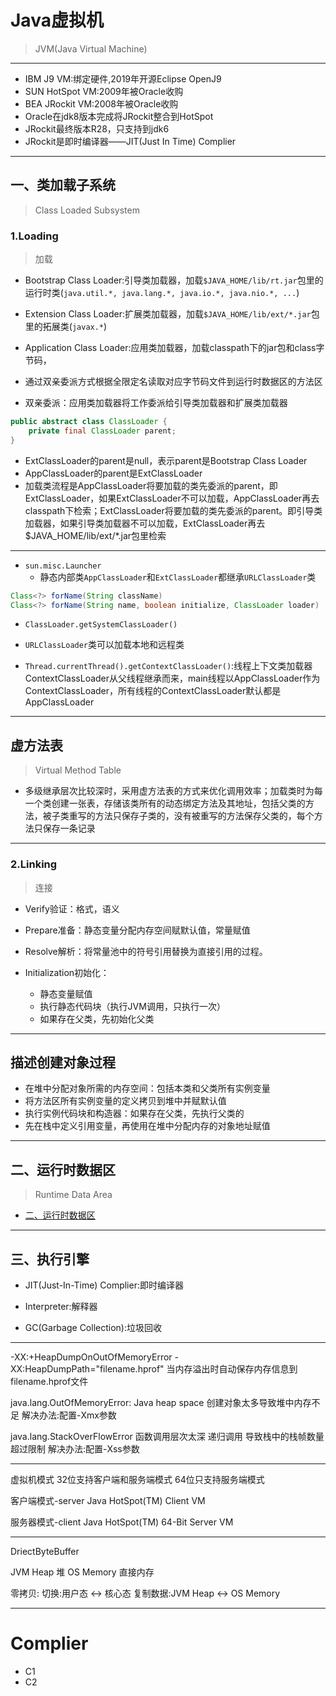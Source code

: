 # Java虚拟机
> JVM(Java Virtual Machine)

---
- IBM J9 VM:绑定硬件,2019年开源Eclipse OpenJ9
- SUN HotSpot VM:2009年被Oracle收购
- BEA JRockit VM:2008年被Oracle收购
- Oracle在jdk8版本完成将JRockit整合到HotSpot
- JRockit最终版本R28，只支持到jdk6
- JRockit是即时编译器——JIT(Just In Time) Complier

---
## 一、类加载子系统
> Class Loaded Subsystem
### 1.Loading
> 加载

- Bootstrap Class Loader:引导类加载器，加载`$JAVA_HOME/lib/rt.jar`包里的运行时类(`java.util.*, java.lang.*, java.io.*, java.nio.*, ...`)


- Extension Class Loader:扩展类加载器，加载`$JAVA_HOME/lib/ext/*.jar`包里的拓展类(`javax.*`)
- Application Class Loader:应用类加载器，加载classpath下的jar包和class字节码，

- 通过双亲委派方式根据全限定名读取对应字节码文件到运行时数据区的方法区
- 双亲委派：应用类加载器将工作委派给引导类加载器和扩展类加载器

```java
public abstract class ClassLoader {
    private final ClassLoader parent;
}
```

- ExtClassLoader的parent是null，表示parent是Bootstrap Class Loader
- AppClassLoader的parent是ExtClassLoader
- 加载类流程是AppClassLoader将要加载的类先委派的parent，即ExtClassLoader，如果ExtClassLoader不可以加载，AppClassLoader再去classpath下检索；ExtClassLoader将要加载的类先委派的parent。即引导类加载器，如果引导类加载器不可以加载，ExtClassLoader再去$JAVA_HOME/lib/ext/*.jar包里检索


---

- `sun.misc.Launcher`
    - 静态内部类`AppClassLoader`和`ExtClassLoader`都继承`URLClassLoader`类
```java
Class<?> forName(String className)
Class<?> forName(String name, boolean initialize, ClassLoader loader)


```


- `ClassLoader.getSystemClassLoader()`


- `URLClassLoader`类可以加载本地和远程类


- `Thread.currentThread().getContextClassLoader()`:线程上下文类加载器
ContextClassLoader从父线程继承而来，main线程以AppClassLoader作为ContextClassLoader，所有线程的ContextClassLoader默认都是AppClassLoader

---
## 虚方法表
> Virtual Method Table
- 多级继承层次比较深时，采用虚方法表的方式来优化调用效率；加载类时为每一个类创建一张表，存储该类所有的动态绑定方法及其地址，包括父类的方法，被子类重写的方法只保存子类的，没有被重写的方法保存父类的，每个方法只保存一条记录
---


### 2.Linking
> 连接

- Verify验证：格式，语义
- Prepare准备：静态变量分配内存空间赋默认值，常量赋值
- Resolve解析：将常量池中的符号引用替换为直接引用的过程。

- Initialization初始化：
    - 静态变量赋值
    - 执行静态代码块（执行JVM调用，只执行一次）
    - 如果存在父类，先初始化父类

---
## 描述创建对象过程
- 在堆中分配对象所需的内存空间：包括本类和父类所有实例变量
- 将方法区所有实例变量的定义拷贝到堆中并赋默认值
- 执行实例代码块和构造器：如果存在父类，先执行父类的
- 先在栈中定义引用变量，再使用在堆中分配内存的对象地址赋值

---
## 二、运行时数据区
> Runtime Data Area
- [二、运行时数据区](./runtime_data_area.md)


---
## 三、执行引擎

- JIT(Just-In-Time) Complier:即时编译器


- Interpreter:解释器


- GC(Garbage Collection):垃圾回收


---

-XX:+HeapDumpOnOutOfMemoryError
-XX:HeapDumpPath="filename.hprof"
当内存溢出时自动保存内存信息到filename.hprof文件



java.lang.OutOfMemoryError: Java heap space
创建对象太多导致堆中内存不足
解决办法:配置-Xmx参数


java.lang.StackOverFlowError
函数调用层次太深
递归调用
导致栈中的栈帧数量超过限制
解决办法:配置-Xss参数



---


虚拟机模式
32位支持客户端和服务端模式
64位只支持服务端模式


客户端模式-server
Java HotSpot(TM) Client VM


服务器模式-client
Java HotSpot(TM) 64-Bit Server VM

---




DriectByteBuffer

JVM Heap 堆
OS Memory 直接内存

零拷贝:
切换:用户态 <-> 核心态
复制数据:JVM Heap <-> OS Memory


---

# Complier

- C1
- C2

